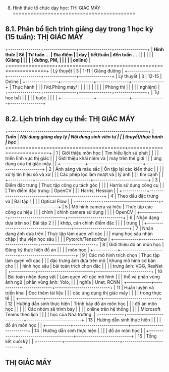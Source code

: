 8. Hình thức tổ chức dạy học: THỊ GIÁC MÁY
==========================================

8.1. Phân bổ lịch trình giảng dạy trong 1 học kỳ (15 tuần): THỊ GIÁC MÁY
------------------------------------------------------------------------

+----------------+----------------+----------------+----------------+
| **Hình thức    | **Số           | **Từ tuần ...  | **Địa điểm**   |
| dạy**          | tiết/tuần**    | đến tuần ...** |                |
|                |                |                | **(Giảng       |
|                |                |                | đường, PM,     |
|                |                |                | online)**      |
+================+================+================+================+
| Lý thuyết      | 3              | 1-11           | Giảng đường    |
+----------------+----------------+----------------+----------------+
| Lý thuyết      | 3              | 12-15          | Online         |
+----------------+----------------+----------------+----------------+
| Thực hành      |                |                | (Vd.Phòng máy/ |
|                |                |                |                |
|                |                |                | Phòng thí      |
|                |                |                | nghiệm)        |
+----------------+----------------+----------------+----------------+
| Tự học bắt     |                |                |                |
| buộc           |                |                |                |
+----------------+----------------+----------------+----------------+

8.2. Lịch trình dạy cụ thể: THỊ GIÁC MÁY
----------------------------------------

+------------+---------------------------+---------------------------+
| ***Tuần*** | ***Nội dung giảng dạy lý  | ***Nội dung sinh viên tự  |
|            | thuyết/thực hành***       | học***                    |
+============+===========================+===========================+
| 1          | Giới thiệu môn học        | Tìm hiểu lịch sử phát     |
|            |                           | triển lĩnh vực thị giác   |
|            | Giới thiệu khái niệm và   | máy trên thế giới         |
|            | ứng dụng của thị giác máy |                           |
+------------+---------------------------+---------------------------+
| 2          | Ánh sáng và màu sắc       | Ôn tập lại các kiến thức  |
|            |                           | xử lý tín hiệu số và xử   |
|            | Các phép lọc làm mượt và  | lý ảnh                    |
|            | tìm cạnh                  |                           |
+------------+---------------------------+---------------------------+
| 3          | Điểm đặc trưng            | Thực tập công cụ tách góc |
|            |                           | Harris sử dụng công cụ    |
|            | Tìm điểm đặc trưng:       | OpenCV                    |
|            | Harris, Hessian           |                           |
+------------+---------------------------+---------------------------+
| 4          | Theo dấu đặc trưng và     | Bài tập 1                 |
|            | Optical Flow              |                           |
+------------+---------------------------+---------------------------+
| 5          | Mô hình camera và hiệu    | Thực tập các công cụ hiệu |
|            | chỉnh                     | chỉnh camera sử dụng      |
|            |                           | OpenCV                    |
+------------+---------------------------+---------------------------+
| 6          | Nhận dạng dựa trên so     | Bài tập 2                 |
|            | khớp, căn chỉnh điểm đặc  |                           |
|            | trưng                     |                           |
+------------+---------------------------+---------------------------+
| 7          | Nhận dạng ảnh dựa trên    | Thực tập làm quen với các |
|            | mạng học sâu nhân chập    | thư viện học sâu          |
|            |                           | Pytorch/Tensorflow        |
+------------+---------------------------+---------------------------+
| 8          | Giới thiệu đồ án môn học  | Đăng ký thực hiện đồ án   |
|            |                           | môn học                   |
+------------+---------------------------+---------------------------+
| 9          | Các mô hình trích chọn    | Thực tập làm quen với các |
|            | đặc trưng ảnh dựa trên mô | khung mô hình cơ bản cho  |
|            | hình học sâu              | bài toán trích chọn đặc   |
|            |                           | trưng ảnh: VGG, ResNet    |
+------------+---------------------------+---------------------------+
| 10         | Bài toán nhận dạng vật    | Làm quen với các mô hình  |
|            | thể và phân vùng ảnh ngữ  | phân vùng ảnh: Yolo,      |
|            | nghĩa                     | Unet, RCNN                |
+------------+---------------------------+---------------------------+
| 11         | Huấn luyện và triển khai  | Đọc thêm tài liệu         |
|            | các ứng dụng thị giác máy |                           |
|            | trong thực tế             |                           |
+------------+---------------------------+---------------------------+
| 12         | Hướng dẫn sinh thực hiện  | Trình bày đồ án môn học   |
|            | đồ án môn học             |                           |
|            |                           | Các nhóm sẽ trình bày     |
|            |                           | online trên hệ thống      |
|            |                           | Microsoft Teams theo lịch |
|            |                           | học của Nhà trường.       |
+------------+---------------------------+---------------------------+
| 13         | Hướng dẫn sinh thực hiện  |                           |
|            | đồ án môn học             |                           |
+------------+---------------------------+---------------------------+
| 14         | Hướng dẫn sinh thực hiện  |                           |
|            | đồ án môn học             |                           |
+------------+---------------------------+---------------------------+
| 15         | Tổng kết cuối kỳ          |                           |
+------------+---------------------------+---------------------------+

 THỊ GIÁC MÁY
------------

